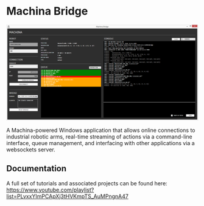 # Machina Bridge

![](assets/banner.png)

A Machina-powered Windows application that allows online connections to industrial robotic arms, real-time streaming of actions via a command-line interface, queue management, and interfacing with other applications via a websockets server.

## Documentation
A full set of tutorials and associated projects can be found here:
https://www.youtube.com/playlist?list=PLvxxYImPCApXj3tHVKmpTS_AuMPngnA47
